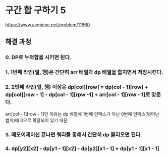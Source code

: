 # 구간 합 구하기 5
https://www.acmicpc.net/problem/11660
## 해결 과정
### 0. DP로 누적합을 시키면 된다.
### 1. 1번째 라인(열, 행)은 간단히 arr 배열과 dp 배열을 합치면서 저장시킨다.
### 2. 2번쨰 라인(열, 행) 이상은 dp[col][row] = dp[col - 1][row] + dp[col][row - 1] - dp[col - 1][rpw -1] + arr[col - 1][row - 1]로 맞춘다.
arr[col - 1][row - 1]인 이유는 dp 배열에 1번째 인덱스가 아닌 0번째 인덱스(벗어난 범위)에 0으로 확장되어 있기 때문.    
### 3. 메모이제이션 끝나면 쿼리를 통해서 간단히 dp 불러오면 된다.
### 4. dp[y2][x2] - dp[y1 - 1][x2] - dp[y2][x1 - 1] + dp[y1 - 1][x1 - 1]
